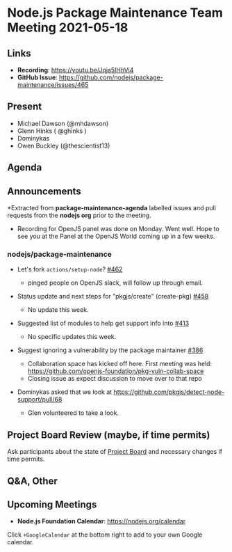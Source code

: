 # Node.js  Package Maintenance Team Meeting 2021-05-18

## Links

* **Recording**:  <https://youtu.be/Jqja5IHhVi4>
* **GitHub Issue**: <https://github.com/nodejs/package-maintenance/issues/465>

## Present

* Michael Dawson (@mhdawson)
* Glenn Hinks ( @ghinks )
* Dominykas
* Owen Buckley (@thescientist13)

## Agenda

## Announcements

*Extracted from **package-maintenance-agenda** labelled issues and pull requests from the **nodejs org** prior to the meeting.

* Recording for OpenJS panel was done on Monday. Went well.  Hope to see you at the Panel
  at the OpenJS World coming up in a few weeks.

### nodejs/package-maintenance

* Let's fork `actions/setup-node`? [#462](https://github.com/nodejs/package-maintenance/issues/462)
  * pinged people on OpenJS slack, will follow up through email.

* Status update and next steps for "pkgjs/create" (create-pkg) [#458](https://github.com/nodejs/package-maintenance/issues/458)
  * No update this week.

* Suggested list of modules to help get support info into [#413](https://github.com/nodejs/package-maintenance/issues/413)
  * No specific updates this week.

* Suggest ignoring a vulnerability by the package maintainer [#386](https://github.com/nodejs/package-maintenance/issues/386)
  * Collaboration space has kicked off here. First meeting was held:
    <https://github.com/openjs-foundation/pkg-vuln-collab-space>
  * Closing issue as expect discussion to move over to that repo

* Dominykas asked that we look at <https://github.com/pkgjs/detect-node-support/pull/68>
  * Glen volunteered to take a look.

## Project Board Review (maybe, if time permits)

Ask participants about the state of [Project Board](https://github.com/nodejs/package-maintenance/projects/1) and necessary changes if time permits.

## Q&A, Other

## Upcoming Meetings

* **Node.js Foundation Calendar**: <https://nodejs.org/calendar>

Click `+GoogleCalendar` at the bottom right to add to your own Google calendar.
